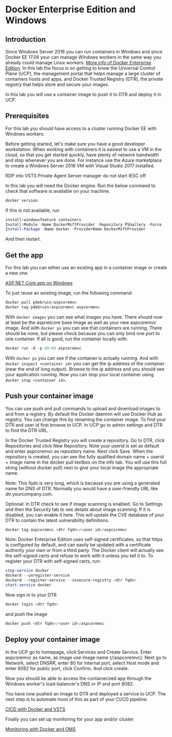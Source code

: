 # Docker Enterprise Edition and Windows

## Introduction

Since Windows Server 2016 you can run containers in Windows and since Docker EE 17.06 your can manage Windows workers in the same way you already could manage Linux workers. [More info of Docker Enterprise Edition](http://www.docker.com/enterprise). In this lab the focus is on getting to know the Universal Control Plane (UCP), the management portal that helps manage a large cluster of containers hosts and apps, and Docker Trusted Registry (DTR), the private registry that helps store and secure your images.

In this lab you will use a container image to push it to DTR and deploy it in UCP.

## Prerequisites

For this lab you should have access to a cluster running Docker EE with Windows workers.

Before getting started, let's make sure you have a good developer workstation. When working with containers it is easiest to use a VM in the cloud, so that you get started quickly, have plenty of network bandwidth and stop whenever you are done. For instance use the Azure marketplace to create a Windows Server 2016 VM with Visual Studio 2017 installed.

RDP into VSTS Private Agent
Server manager do not start
IESC off

In this lab you will need the Docker engine. Run the below command to check that software is available on your machine.

```powershell
docker version
```

If this is not available, run

```powershell
install-windowsfeature containers
Install-Module -Name DockerMsftProvider -Repository PSGallery -Force
Install-Package -Name docker -ProviderName DockerMsftProvider
```

And then restart.

## Get the app

For this lab you can either use an existing app in a container image or create a new one. 

[ASP.NET Core app on Windows](./202AspNetCore.md)

To just reuse an existing image, run the following command:

```powershell
docker pull pdebruin/aspcoremvc
docker tag pdebruin/aspcoremvc aspcoremvc
```

With `docker images` you can see what images you have. There should now at least be the aspnetcore base image as well as your new aspcoremvc image. And with `docker ps` you can see that containers are running. There should be none, but please check because you can only bind one port to one container. If all is good, run the container locally with:

```powershell
docker run -d -p 80:80 aspcoremvc
```

With `docker ps` you can see if the container is actually running. And with `docker inspect <container id>` you can get the ip address of the container (near the end of long output). Browse to the ip address and you should see your application running. Now you can stop your local container using `docker stop <container id>`.

## Push your container image

You can use push and pull commands to upload and download images to and from a registry. By default the Docker daemon will use Docker Hub as registry. You can change this by renaming the container image. To find your DTR and user id first browse to UCP. In UCP go to admin settings and DTR to find the DTR URL.

In the Docker Trusted Registry you will create a repository. Go to DTR, click Repositories and click New Repository. Note your userid is set as default and enter aspcoremvc as repository name. Next click Save. When the repository is created, you can see the fully qualified domain name + userid + image name in the docker pull textbox on the info tab. You will use this full string (without docker pull) next to give your local image the appropriate name.

Note: This fqdn is very long, which is because you are using a generated name for DNS of DTR. Normally you would have a user-friendly URL like dtr.yourcompany.com.

Optional: In DTR check to see if image scanning is enabled. Go to Settings and then the Security tab to see details about image scanning. If it is disabled, you can enable it here. This will update the CVE database of your DTR to contain the latest vulnerability definitions. 

```powershell
docker tag aspcoremvc <dtr fqdn>/<user id>/aspcoremvc
```

Note: Docker Enterprise Edition uses self-signed certificates, so that https is configured by default, and can easily be updated with a certificate authority your own or from a third party. The Docker client will actually see the self-signed certs and refuse to work with it unless you tell it to. To register your DTR with self-signed certs, run:

```powershell
stop-service docker
dockerd --unregister-service
dockerd --register-service --insecure-registry <dtr fqdn>
start-service docker
```

Now sign in to your DTR

```powershell
docker login <dtr fqdn>
```

and push the image

```powershell
docker push <dtr fqdn>/<user id>/aspcoremvc
```

## Deploy your container image

In the UCP go to homepage, click Services and Create Service. Enter aspcoremvc as name, as image use image name (<dtr fqdn>/<user id>/aspcoremvc). Next go to Network, select DNSRR, enter 80 for internal port, select Host mode and enter 8082 for public port, click Confirm. And click create. 

Now you should be able to access the containerized app through the Windows worker's load-balancer's DNS or IP and port 8082.

You have now pushed an image to DTR and deployed a service to UCP. The next step is to automate most of this as part of your CI/CD pipeline.

[CICD with Docker and VSTS](./203VSTS.md)

Finally you can set up monitoring for your app and/or cluster

[Monitoring with Docker and OMS](./204OMS.md)
